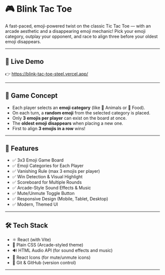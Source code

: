 # 🎮 Blink Tac Toe

A fast-paced, emoji-powered twist on the classic Tic Tac Toe — with an arcade aesthetic and a disappearing emoji mechanic! Pick your emoji category, outplay your opponent, and race to align three before your oldest emoji disappears.

---

## 🚀 Live Demo

👉 https://blink-tac-toe-steel.vercel.app/

---

## 🧠 Game Concept

- Each player selects an **emoji category** (like 🐶 Animals or 🍕 Food).
- On each turn, a **random emoji** from the selected category is placed.
- Only **3 emojis per player** can exist on the board at once.
- The **oldest emoji disappears** when placing a new one.
- First to align **3 emojis in a row** wins!

---

## 🎯 Features

- ✅ 3x3 Emoji Game Board
- ✅ Emoji Categories for Each Player
- ✅ Vanishing Rule (max 3 emojis per player)
- ✅ Win Detection & Visual Highlight
- ✅ Scoreboard for Multiple Rounds
- ✅ Arcade-Style Sound Effects & Music
- ✅ Mute/Unmute Toggle Button
- ✅ Responsive Design (Mobile, Tablet, Desktop)
- ✅ Modern, Themed UI

---

## 🛠️ Tech Stack

- ⚛️ React (with Vite)
- 🎨 Plain CSS (Arcade-styled theme)
- 🔊 HTML Audio API (for sound effects and music)
- 🧩 React Icons (for mute/unmute icons)
- 💾 Git & GitHub (version control)

---
